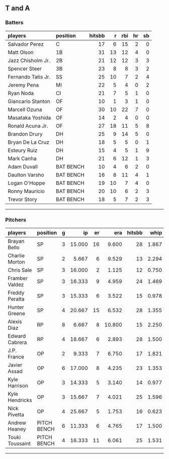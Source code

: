 ## T and A

### Batters

 
|players            |position  | hitsbb|  r| rbi| hr| sb| 
|:------------------|:---------|------:|--:|---:|--:|--:| 
|Salvador Perez     |C         |     17|  6|  15|  2|  0| 
|Matt Olson         |1B        |     31| 13|  12|  4|  0| 
|Jazz Chisholm Jr.  |2B        |     21| 12|  12|  3|  3| 
|Spencer Steer      |3B        |     23|  8|   8|  3|  2| 
|Fernando Tatis Jr. |SS        |     25| 10|   7|  2|  4| 
|Jeremy Pena        |MI        |     22|  5|   4|  0|  2| 
|Ryan Noda          |CI        |     21|  7|   5|  1|  0| 
|Giancarlo Stanton  |OF        |     10|  1|   3|  1|  0| 
|Marcell Ozuna      |OF        |     30| 10|  22|  7|  0| 
|Masataka Yoshida   |OF        |     14|  2|   4|  0|  0| 
|Ronald Acuna Jr.   |OF        |     27| 18|  11|  5|  8| 
|Brandon Drury      |DH        |     25|  9|  14|  5|  0| 
|Bryan De La Cruz   |DH        |     18|  5|   5|  0|  1| 
|Esteury Ruiz       |DH        |     15|  4|   5|  1|  9| 
|Mark Canha         |DH        |     21|  6|  12|  1|  3| 
|Adam Duvall        |BAT BENCH |     10|  4|   6|  2|  0| 
|Daulton Varsho     |BAT BENCH |     16|  8|  11|  4|  1| 
|Logan O'Hoppe      |BAT BENCH |     19| 10|   7|  4|  0| 
|Ronny Mauricio     |BAT BENCH |     20| 10|   6|  2|  3| 
|Trevor Story       |BAT BENCH |     18|  5|   7|  2|  3| 


* * *

### Pitchers

 
|players         |position    |  g|     ip| er|    era| hitsbb|  whip| so|  w| sv| 
|:---------------|:-----------|--:|------:|--:|------:|------:|-----:|--:|--:|--:| 
|Brayan Bello    |SP          |  3| 15.000| 16|  9.600|     28| 1.867| 15|  0|  0| 
|Charlie Morton  |SP          |  2|  5.667|  6|  9.529|     13| 2.294|  6|  0|  0| 
|Chris Sale      |SP          |  3| 16.000|  2|  1.125|     12| 0.750| 19|  0|  0| 
|Framber Valdez  |SP          |  3| 16.333|  9|  4.959|     24| 1.469| 22|  1|  0| 
|Freddy Peralta  |SP          |  3| 15.333|  6|  3.522|     15| 0.978| 19|  1|  0| 
|Hunter Greene   |SP          |  4| 20.667| 15|  6.532|     28| 1.355| 29|  0|  0| 
|Alexis Diaz     |RP          |  8|  6.667|  8| 10.800|     15| 2.250|  7|  1|  2| 
|Edward Cabrera  |RP          |  4| 18.667|  6|  2.893|     28| 1.500| 17|  1|  0| 
|J.P. France     |OP          |  2|  9.333|  7|  6.750|     17| 1.821|  5|  0|  0| 
|Javier Assad    |OP          |  6| 17.000|  8|  4.235|     23| 1.353| 27|  2|  0| 
|Kyle Harrison   |OP          |  3| 14.333|  5|  3.140|     14| 0.977|  9|  0|  0| 
|Kyle Hendricks  |OP          |  3| 15.667|  7|  4.021|     25| 1.596| 10|  0|  0| 
|Nick Pivetta    |OP          |  4| 25.667|  5|  1.753|     16| 0.623| 33|  1|  0| 
|Andrew Heaney   |PITCH BENCH |  6| 11.333|  6|  4.765|     17| 1.500| 10|  0|  0| 
|Touki Toussaint |PITCH BENCH |  4| 16.333| 11|  6.061|     25| 1.531| 15|  1|  0| 


* * *


